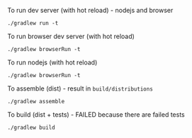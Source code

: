 To run dev server (with hot reload) - nodejs and browser

`./gradlew run -t`

To run browser dev server (with hot reload)

`./gradlew browserRun -t`

To run nodejs (with hot reload)

`./gradlew browserRun -t`

To assemble (dist) - result in `build/distributions`

`./gradlew assemble`

To build (dist + tests) - FAILED because there are failed tests

`./gradlew build`